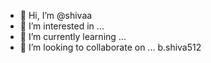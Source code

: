 - 👋 Hi, I’m @shivaa
- 👀 I’m interested in ...
- 🌱 I’m currently learning ...
- 💞️ I’m looking to collaborate on ...
  b.shiva512

<!---
sushmitha480/sushmitha480 is a ✨ special ✨ repository because its `README.md` (this file) appears on your GitHub profile.
You can click the Preview link to take a look at your changes.
--->
